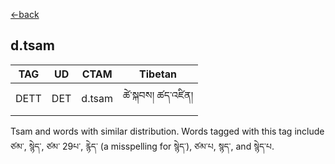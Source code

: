 [<-back](en/pos/postag_features/postag_features.md)

## d.tsam</br>

|   TAG    | UD | CTAM | Tibetan |
| -------- | ------- | ---- | ---- |
| DETT | DET  | d.tsam | ཚེ་སྐབས། ཚད་འཛིན།


Tsam and words with similar distribution. Words tagged with this tag include ཙམ་, སྙེད་, ཙམ་
29པ་, རྙེད་ (a misspelling for སྙེད་), ཙམ་པ, སྙད་, and སྙེད་པ.